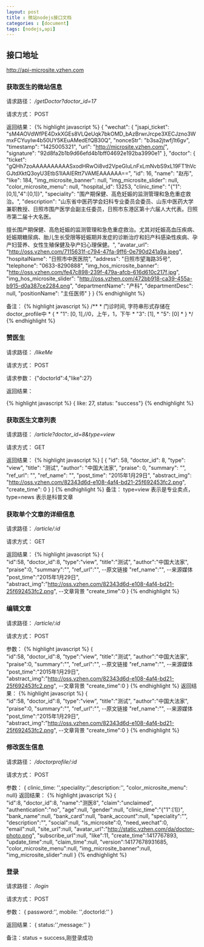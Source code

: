 ```yaml
---
layout: post
title : 微站nodejs接口文档
categories : [document]
tags: [nodejs,api]
---
```

## 接口地址
http://api-microsite.vzhen.com

### 获取医生的微站信息
请求路径： */getDoctor?doctor_id=17*

请求方式： POST 

返回结果： 
{% highlight javascript %}
{
    "wechat": {
        "jsapi_ticket": "sM4AOVdWfPE4DxkXGEs8VLQeUqk7bkOMD_bAzBrwrJrcpe3XECJzno3WmxFCYuyIw4b50UY5KEuAMedEfQB30Q", 
        "nonceStr": "b3sa2jtwfj1t6gv", 
        "timestamp": "1425005321", 
        "url": "http://microsite.vzhen.com/", 
        "signature": "92d8fa2b1b9d66efd4b1bff04692e192ba3990e1"
    }, 
    "doctor": {
        "ticket": "gQHh7zoAAAAAAAAAASxodHRwOi8vd2VpeGluLnFxLmNvbS9xL19FT1hVcGJtdXktQ3oyU3EtbS1IAAIERtt7VAMEAAAAAA==", 
        "id": 16, 
        "name": "赵彤", 
        "like": 184, 
        "img_microsite_banner": null, 
        "img_microsite_slider": null, 
        "color_microsite_menu": null, 
        "hospital_id": 13253, 
        "clinic_time": "{\"1\":[0,1],\"4\":[0,1]}", 
        "speciality": "围产期保健、高危妊娠的监测管理和急危重症救治。", 
        "description": "山东省中医药学会妇科专业委员会委员、山东中医药大学兼职教授、日照市围产医学会副主任委员，日照市东港区第十六届人大代表。日照市第二届十大名医。<div>擅长围产期保健、高危妊娠的监测管理和急危重症救治。尤其对妊娠高血压疾病、妊娠期糖尿病、胎儿生长受限等妊娠期并发症的诊断治疗和妇产科感染性疾病、孕产妇营养、女性生殖保健及孕产妇心理保健。", 
        "avatar_url": "http://oss.vzhen.com/7115631f-c794-47fa-9ff6-0e790d241a9a.jpeg", 
        "hospitalName": "日照市中医医院", 
        "address": "日照市望海路35号", 
        "telephone": "0633-8290888", 
        "img_hos_microsite_banner": "http://oss.vzhen.com/fe47c898-239f-479a-afcb-616d610c217f.jpg", 
        "img_hos_microsite_slider": "http://oss.vzhen.com/472bb918-ca39-455a-b915-d0a387ce2284.png", 
        "departmentName": "产科", 
        "departmentDesc": null, 
        "positionName": "主任医师"
    }
}
{% endhighlight %}

备注：
{% highlight javascript %}
    /**
     * 门诊时间, 字符串形式存储在doctor_profile中
     * {
     *   "1": [0, 1],//0，上午，1，下午
     *   "3": [1],
     *   "5": [0]
     * }
     */
{% endhighlight %}


### 赞医生
请求路径： */likeMe*

请求方式： POST 

请求参数： {"doctorId":4,"like":27}

返回结果： 

{% highlight javascript %}
   { like: 27, status: "success"}
{% endhighlight %}

### 获取医生文章列表
请求路径： */article?doctor_id=8&type=view*

请求方式： GET 

返回结果：
{% highlight javascript %}
[
    {
        "id": 58, 
        "doctor_id": 8, 
        "type": "view", 
        "title": "测试", 
        "author": "中国大法家", 
        "praise": 0, 
        "summary": "", 
        "ref_url": "", 
        "ref_name": "", 
        "post_time": "2015年1月29日", 
        "abstract_img": "http://oss.vzhen.com/82343d6d-e108-4af4-bd21-25f692453fc2.png", 
        "create_time": 0
    }
]
{% endhighlight %}
备注： type=view 表示是专业卖点，type=news 表示是科普文章


### 获取单个文章的详细信息
请求路径： */article/:id*

请求方式： GET 

返回结果：
{% highlight javascript %}
{  
   "id":58,
   "doctor_id":8,
   "type":"view",
   "title":"测试",
   "author":"中国大法家",
   "praise":0,
   "summary":"",
   "ref_url":"",    --原文链接
   "ref_name":"",   --来源媒体
   "post_time":"2015年1月29日",
   "abstract_img":"http://oss.vzhen.com/82343d6d-e108-4af4-bd21-25f692453fc2.png",  --文章背景
   "create_time":0
}
{% endhighlight %}


### 编辑文章
请求路径： */article/:id*

请求方式： POST 

参数：
{% highlight javascript %}
{  
   "id":58,
   "doctor_id":8,
   "type":"view",
   "title":"测试",
   "author":"中国大法家",
   "praise":0,
   "summary":"",
   "ref_url":"",    --原文链接
   "ref_name":"",   --来源媒体
   "post_time":"2015年1月29日",
   "abstract_img":"http://oss.vzhen.com/82343d6d-e108-4af4-bd21-25f692453fc2.png",  --文章背景
   "create_time":0
}
{% endhighlight %}
返回结果：
{% highlight javascript %}
{  
   "id":58,
   "doctor_id":8,
   "type":"view",
   "title":"测试",
   "author":"中国大法家",
   "praise":0,
   "summary":"",
   "ref_url":"",    --原文链接
   "ref_name":"",   --来源媒体
   "post_time":"2015年1月29日",
   "abstract_img":"http://oss.vzhen.com/82343d6d-e108-4af4-bd21-25f692453fc2.png",  --文章背景
   "create_time":0
}
{% endhighlight %}

### 修改医生信息
请求路径： */doctorprofile/:id*

请求方式： POST 

参数：
{ clinic_time: '',speciality:'',description:'', "color_microsite_menu": null}
返回结果：
{% highlight javascript %}
{  
   "id":8,
   "doctor_id":8,
   "name":"测医8",
   "claim":"unclaimed",
   "authentication":"no",
   "age":null,
   "gender":null,
   "clinic_time":"{\"1\":[1]}",
   "bank_name":null,
   "bank_card":null,
   "bank_account":null,
   "speciality":"",
   "description":"",
   "social":null,
   "is_microsite":0,
   "need_wechat":0,
   "email":null,
   "site_url":null,
   "avatar_url":"http://static.vzhen.com/da/doctor-photo.png",
   "subscribe_url":null,
   "like":11,
   "create_time":1417767893,
   "update_time":null,
   "claim_time":null,
   "version":14177678931685,
   "color_microsite_menu":null,
   "img_microsite_banner":null,
   "img_microsite_slider":null
}
{% endhighlight %}

### 登录
请求路径： */login*

请求方式： POST 

参数： { password:'', mobile: '',doctorId:'' }

返回结果： { status:'',message:'' }

备注：status = success,刚登录成功


